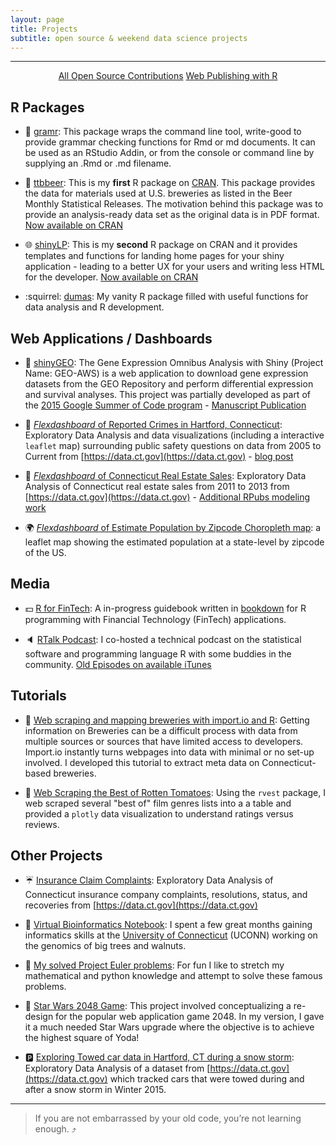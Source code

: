 ```yaml
---
layout: page
title: Projects
subtitle: open source & weekend data science projects
---
```


---------------

<div align="center">
<a href="https://jasdumas.github.io/open-source/" class="btn btn-success">All Open Source Contributions</a> 
<a href="http://rpubs.com/jasdumas/" class="btn btn-info">Web Publishing with R</a>
</div>


## R Packages

* :pencil: [gramr](https://github.com/ropenscilabs/gramr): This package wraps the command line tool, write-good to provide grammar checking functions for Rmd or md documents. It can be used as an RStudio Addin, or from the console or command line by supplying an .Rmd or .md filename.

* :beers: [ttbbeer](https://github.com/jasdumas/ttbbeer): This is my **first** R package on [CRAN](https://cran.r-project.org/). This package provides the data for materials used at U.S. breweries as listed in the Beer Monthly Statistical Releases. The motivation behind this package was to provide an analysis-ready data set as the original data is in PDF format. [Now available on CRAN](https://CRAN.R-project.org/package=ttbbeer)

* :globe_with_meridians: [shinyLP](https://github.com/jasdumas/shinyLP): This is my **second** R package on CRAN and it provides templates and functions for landing home pages for your shiny application - leading to a better UX for your users and writing less HTML for the developer. [Now available on CRAN](https://CRAN.R-project.org/package=shinyLP)

* :squirrel: [dumas](https://github.com/jasdumas/dumas): My vanity R package filled with useful functions for data analysis and R development. 

## Web Applications / Dashboards

* :microscope: [shinyGEO](http://jasdumas.github.io/shinyGEO/): The Gene Expression Omnibus Analysis with Shiny (Project Name: GEO-AWS) is a web application to download gene expression datasets from the GEO Repository and perform differential expression and survival analyses. This project was partially developed as part of the [2015 Google Summer of Code program](http://www.google-melange.com/gsoc/project/details/google/gsoc2015/jasdumas/5668600916475904) - [Manuscript Publication](http://bioinformatics.oxfordjournals.org/content/early/2016/08/07/bioinformatics.btw519.full.pdf?keytype=ref&ijkey=R1zz4cjrdze0PAC) 

* :police_car: [*Flexdashboard* of Reported Crimes in Hartford, Connecticut](https://jasminedumas.shinyapps.io/hartford-crime/): Exploratory Data Analysis and data visualizations (including a interactive `leaflet` map) surrounding public safety questions on data from 2005 to Current from [https://data.ct.gov](https://data.ct.gov) - [blog post](http://jasdumas.github.io/2016-08-22-crime-incidents-hartford/) 

* :house_with_garden: [*Flexdashboard* of Connecticut Real Estate Sales](http://jasdumas.github.io/tech-short-papers/flex-realestate.html): Exploratory Data Analysis of Connecticut real estate sales from 2011 to 2013 from [https://data.ct.gov](https://data.ct.gov)  - [Additional RPubs modeling work](http://rpubs.com/jasdumas/ct-realestate) 

* :earth_africa: [*Flexdashboard* of Estimate Population by Zipcode Choropleth map](https://jasminedumas.shinyapps.io/Choropleth_Zipcodes/): a leaflet map showing the estimated population at a state-level by zipcode of the US. 

## Media

* :dollar: [R for FinTech](https://jasdumas.github.io/r4fintech/): A in-progress guidebook written in [bookdown](https://bookdown.org/) for R programming with Financial Technology (FinTech) applications.

* :speaker: [RTalk Podcast](https://twitter.com/RTalkPodcast): I co-hosted a technical podcast on the statistical software and programming language R with some buddies in the community. [Old Episodes on available iTunes](https://itunes.apple.com/us/podcast/r-talk/id1030819337?mt=2) 

## Tutorials

* :beer: [Web scraping and mapping breweries with import.io and R](http://trendct.org/2016/03/18/tutorial-web-scraping-and-mapping-breweries-with-import-io-and-r/): Getting information on Breweries can be a difficult process with data from multiple sources or sources that have limited access to developers. Import.io instantly turns webpages into data with minimal or no set-up involved. I developed this tutorial to extract meta data on Connecticut-based breweries. 

* :tomato: [Web Scraping the Best of Rotten Tomatoes](http://rpubs.com/jasdumas/rotten-tomatoes): Using the `rvest` package, I web scraped several "best of" film genres lists into a a table and provided a `plotly` data visualization to understand ratings versus reviews. 

## Other Projects

* :umbrella: [Insurance Claim Complaints](http://rpubs.com/jasdumas/eda-ct-insurance): Exploratory Data Analysis of Connecticut insurance company complaints, resolutions, status, and recoveries from [https://data.ct.gov](https://data.ct.gov) 

* :deciduous_tree: [Virtual Bioinformatics Notebook](https://github.com/jasdumas/DouglasFir): I spent a few great months gaining informatics skills at the [University of Connecticut](http://bioinformatics.uconn.edu/) (UCONN) working on the genomics of big trees and walnuts. 

* :snake: [My solved Project Euler problems](https://github.com/jasdumas/LeonhardEuler): For fun I like to stretch my mathematical and python knowledge and attempt to solve these famous problems. 

* :milky_way: [Star Wars 2048 Game](http://jasdumas.github.io/2048/): This project involved conceptualizing a re-design for the popular web application game 2048. In my version, I gave it a much needed Star Wars upgrade where the objective is to achieve the highest square of Yoda! 

* :parking: [Exploring Towed car data in Hartford, CT during a snow storm](http://rpubs.com/jasdumas/hartford-snow-tows): Exploratory Data Analysis of a dataset from [https://data.ct.gov](https://data.ct.gov) which tracked cars that were towed during and after a snow storm in Winter 2015. 

---

> If you are not embarrassed by your old code, you’re not learning enough. :arrow_heading_up:
